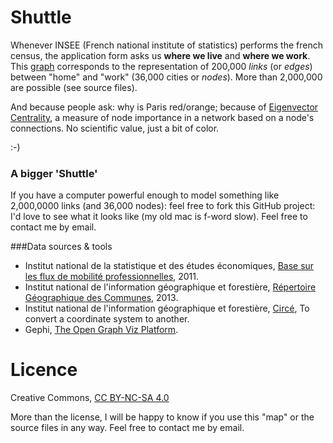 Shuttle
=======

Whenever INSEE (French national institute of statistics) performs the french census, the application form asks us **where we live** and **where we work**. This [graph](http://www.goo.gl/ituNMK) corresponds to the representation of 200,000 *links* (or *edges*) between "home" and "work" (36,000 cities or *nodes*). More than 2,000,000 are possible (see source files).

And because people ask: why is Paris red/orange; because of [Eigenvector Centrality](https://wiki.gephi.org/index.php/Eigenvector_Centrality), a measure of node importance in a network based on a node's connections. No scientific value, just a bit of color.

:-)

### A bigger 'Shuttle'

If you have a computer powerful enough to model something like 2,000,0000 links (and 36,000 nodes): feel free to fork this GitHub project: I'd love to see what it looks like (my old mac is f-word slow). Feel free to contact me by email.

###Data sources & tools

- Institut national de la statistique et des études économiques, [Base sur les flux de mobilité professionnelles](http://www.goo.gl/YoF143), 2011.
- Institut national de l'information géographique et forestière, [Répertoire Géographique des Communes](http://www.goo.gl/63DWHx), 2013.
- Institut national de l'information géographique et forestière, [Circé](http://www.goo.gl/zChsgU), To convert a coordinate system to another.
- Gephi, [The Open Graph Viz Platform](http://gephi.github.io).


Licence
=======
Creative Commons, [CC BY-NC-SA 4.0](http://creativecommons.org/licenses/by-nc-sa/4.0/)

More than the license, I will be happy to know if you use this "map" or the source files in any way. Feel free to contact me by email.
